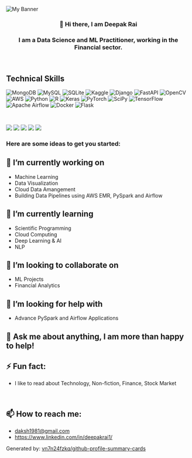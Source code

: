 ![My Banner](https://user-images.githubusercontent.com/5629000/177317385-21e4ebcd-7c6d-46e6-9c6f-0c4f2ad14ce7.png)

<h3 align="center">
👋 Hi there, I am Deepak Rai
</h3>

<h3 align="center">
I am a Data Science and ML Practitioner, working in the Financial sector.  
</h3>

</br>

## Technical Skills
![MongoDB](https://img.shields.io/badge/MongoDB-%234ea94b.svg?style=for-the-badge&logo=mongodb&logoColor=white)
![MySQL](https://img.shields.io/badge/mysql-%2300f.svg?style=for-the-badge&logo=mysql&logoColor=white)
![SQLite](https://img.shields.io/badge/sqlite-%2307405e.svg?style=for-the-badge&logo=sqlite&logoColor=white)
![Kaggle](https://img.shields.io/badge/Kaggle-035a7d?style=for-the-badge&logo=kaggle&logoColor=white)
![Django](https://img.shields.io/badge/django-%23092E20.svg?style=for-the-badge&logo=django&logoColor=white)
![FastAPI](https://img.shields.io/badge/FastAPI-005571?style=for-the-badge&logo=fastapi)
![OpenCV](https://img.shields.io/badge/opencv-%23white.svg?style=for-the-badge&logo=opencv&logoColor=white)
![AWS](https://img.shields.io/badge/AWS-%23FF9900.svg?style=for-the-badge&logo=amazon-aws&logoColor=white)
![Python](https://img.shields.io/badge/python-3670A0?style=for-the-badge&logo=python&logoColor=ffdd54)
![R](https://img.shields.io/badge/r-%23276DC3.svg?style=for-the-badge&logo=r&logoColor=white)
![Keras](https://img.shields.io/badge/Keras-%23D00000.svg?style=for-the-badge&logo=Keras&logoColor=white)
![PyTorch](https://img.shields.io/badge/PyTorch-%23EE4C2C.svg?style=for-the-badge&logo=PyTorch&logoColor=white)
![SciPy](https://img.shields.io/badge/SciPy-%230C55A5.svg?style=for-the-badge&logo=scipy&logoColor=%white)
![TensorFlow](https://img.shields.io/badge/TensorFlow-%23FF6F00.svg?style=for-the-badge&logo=TensorFlow&logoColor=white)
![Apache Airflow](https://img.shields.io/badge/Apache%20Airflow-017CEE?style=for-the-badge&logo=Apache%20Airflow&logoColor=white)
![Docker](https://img.shields.io/badge/docker-%230db7ed.svg?style=for-the-badge&logo=docker&logoColor=white)
![Flask](https://img.shields.io/badge/flask-%23000.svg?style=for-the-badge&logo=flask&logoColor=white)

</br>

![](http://github-profile-summary-cards.vercel.app/api/cards/profile-details?username=Deepak-Rai-1027&theme=monokai)
![](http://github-profile-summary-cards.vercel.app/api/cards/repos-per-language?username=Deepak-Rai-1027&theme=monokai)
![](http://github-profile-summary-cards.vercel.app/api/cards/most-commit-language?username=Deepak-Rai-1027&theme=monokai)
![](http://github-profile-summary-cards.vercel.app/api/cards/stats?username=Deepak-Rai-1027&theme=monokai)
![](http://github-profile-summary-cards.vercel.app/api/cards/productive-time?username=Deepak-Rai-1027&theme=monokai&utcOffset=8)


### Here are some ideas to get you started:

## 🔭 I’m currently working on 
- Machine Learning
- Data Visualization
- Cloud Data Amangement
- Building Data Pipelines using AWS EMR, PySpark and Airflow


## 🌱 I’m currently learning
- Scientific Programming
- Cloud Computing
- Deep Learning & AI
- NLP

## 👯 I’m looking to collaborate on 
- ML Projects
- Financial Analytics

## 🤔 I’m looking for help with 
- Advance PySpark and Airflow Applications

## 💬 Ask me about anything, I am more than happy to help!

## ⚡ Fun fact: 
- I like to read about Technology, Non-fiction, Finance, Stock Market

</br>

## 📫 How to reach me: 
- daksh1981@gmail.com
- https://www.linkedin.com/in/deepakrai1/


Generated by: [vn7n24fzkq/github-profile-summary-cards](https://github.com/vn7n24fzkq/github-profile-summary-cards)
<!--
**Deepak-Rai-1027/Deepak-Rai-1027** is a ✨ _special_ ✨ repository because its `README.md` (this file) appears on your GitHub profile.

-->
